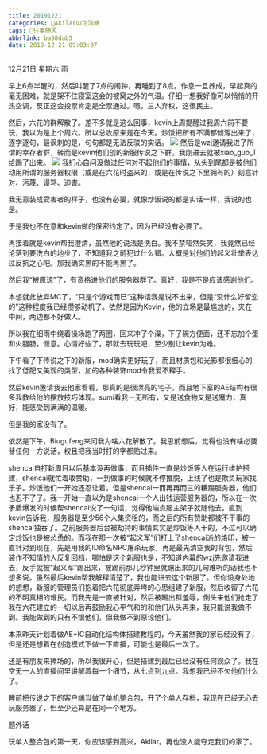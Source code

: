```yaml
---
title: 20191221
categories: 🍬Akilarの泡泡糖
tags: 🤕往事随风
abbrlink: ba68dab5
date: 2019-12-21 09:03:07
---
```


12月21日 星期六 雨

早上6点半醒的，然后叫醒了7点的闹钟，再睡到了8点。作息一旦养成，早起真的毫无困难，就是架不住寝室这会的被窝之外的气温。仔细一想我好像可以悄悄的开热空调，反正这会投票肯定是全票通过。嗯，三人弃权，这很民主。

然后，六花的群解散了。差不多就是这么回事，kevin上周提醒过我周六前不要玩，我以为是上个周六。所以总攻原来是在今天。炒饭把所有不满都倾泻出来了，逐字逐句，最讽刺的是，句句都是无法反驳的实话。
![](http://akilar-1259097125.cos.ap-shanghai.myqcloud.com/201912/20191225091147376.png)
然后是wzj邀请我进了所谓的幸存者群，转而是kevin他们创的新服传说之下群。我刚进去就被xiao_guo_T给踢了出来。
![](http://akilar-1259097125.cos.ap-shanghai.myqcloud.com/201912/20191225091451151.png)
我扪心自问没做过任何对不起他们的事情，从头到尾都是被他们动用所谓的服务器权限（或是在六花时盗来的，或是在传说之下里拥有的）刻意针对、污蔑、谩骂、迫害。

我无意装成受害者的样子，也没有必要，就像炒饭说的都是实话一样，我说的也是。

于是我也不在意和kevin做的保密约定了，因为已经没有必要了。

再接着就是kevin帮我澄清，虽然他的说法是洗白。我不禁哑然失笑，我竟然已经沦落到要洗白的地步了，不知道我之前犯过什么错。大概是对他们的起义壮举表达过反抗之心吧。那我确实黑的不能再黑了。

然后我“被原谅”了，有资格进他们的服务器群了。真好，我是不是应该感谢他们。

本想就此放弃MC了，“只是个游戏而已”这种话我是说不出来，但是“没什么好留恋的”这种程度我已经攒够动机了。依然是因为Kevin，他的立场是最尴尬的，夹在中间，两边都不好做人。

所以我在细雨中绕着操场跑了两圈，回来冲了个澡，下了碗方便面，还不忘加个蛋和火腿肠，惬意。心情好些了，那就去玩玩吧，至少别让kevin为难。

下午看了下传说之下的新服，mod确实更好玩了，而且材质包和光影都很细心的找了低配又美观的类型，加的各种装饰mod令我爱不释手。

然后kevin邀请我去他家看看，那真的是很漂亮的宅子，而且地下室的AE结构有很多我教给他的摆放技巧体现。sumi看我一无所有，又是送食物又是送魔力，真好，能感受到满满的温暖。

但是我的家没有了。

依然是下午，Biugufeng来问我为啥六花解散了。我思前想后，觉得也没有啥必要替任何一方说话，权且把我当时打的字都贴过来。

<div class="note default"><p>shencai自打新周目以后基本没再做事，而且插件一直是炒饭等人在运行维护搭建，shencai就忙着收赞助，一到做事的时候就不停推脱，上线了也是欺负玩家找乐子。炒饭他们一开始还忍让着，但是shencai一而再再而三的糟蹋服务器，他们也忍不了了。我一开始一直以为是shencai一个人出钱运营服务器的，所以在一次矛盾爆发的时候帮shencai说了一句话，觉得他端点服主架子就随他去。直到kevin告诉我，服务器是至少56个人集资租的，而之后的所有赞助都被不干事的shencai独吞了。之前服务器后台被劫持的事情其实是炒饭等人干的，不过可以确定炒饭也是被怂恿的。而我在那一次被“起义军”们打上了shencai派的烙印，被一直针对到现在，先是用我的ID命名NPC屠杀玩家，再是最先清空我的背包，然后装作不知情的人反复回档，哪怕是这个新服也是，不知道内幕的wzj先邀请我进去，反手就被“起义军”踢出来，被踢前那几秒钟里就蹦出来的几句难听的话我也不想多说。虽然最后kevin帮我解释清楚了，我也能进去这个新服了。但你设身处地的想想，新服的管理员们抱着把六花彻底弄垮的心思组建了新服，然后收留了六花的不明真相的难民。而我先是一直被针对，然后被踢出群羞辱，倒头来他们抢走了我在六花建立的一切以后再鼓励我心平气和的和他们从头再来，我只能说我做不到。我能做到的只有不恨他们，但我做不到原谅他们。</p></div>

本来昨天计划着做AE+IC自动化结构体搭建教程的，今天虽然我的家已经没有了，但是还是想着在创造模式下做一下直播，可能也是最后一次了。

还是有朋友来捧场的，所以我很开心，但是搭建到最后已经没有任何观众了。我在空无一人的直播间里讲解着每一个细节，从七点到九点。我想我已经不欠他们什么了。

睡前把传说之下的客户端当做了单机整合包，开了个单人存档，我现在已经无心去玩服务器了，但至少还算是在同一个地方。

题外话

玩单人整合包的第一天，你应该感到高兴，Akilar。再也没人能夺走我们的家了。
